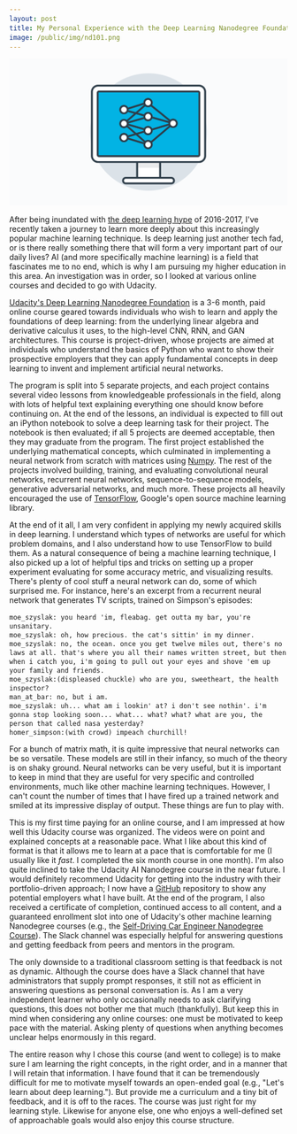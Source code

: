 ```yaml
---
layout: post
title: My Personal Experience with the Deep Learning Nanodegree Foundation Udacity Course
image: /public/img/nd101.png
---
```


![Udacity Deep Learning](/public/img/nd101.png)

After being inundated with [the deep learning hype](https://www.quora.com/Is-deep-learning-overhyped) of 2016-2017, I've recently taken a journey to learn more deeply about this increasingly popular machine learning technique. Is deep learning just another tech fad, or is there really something there that will form a very important part of our daily lives? AI (and more specifically machine learning) is a field that fascinates me to no end, which is why I am pursuing my higher education in this area. An investigation was in order, so I looked at various online courses and decided to go with Udacity.

[Udacity's Deep Learning Nanodegree Foundation](https://www.udacity.com/course/deep-learning-nanodegree-foundation--nd101) is a 3-6 month, paid online course geared towards individuals who wish to learn and apply the foundations of deep learning: from the underlying linear algebra and derivative calculus it uses, to the high-level CNN, RNN, and GAN architectures. This course is project-driven, whose projects are aimed at individuals who understand the basics of Python who want to show their prospective employers that they can apply fundamental concepts in deep learning to invent and implement artificial neural networks.

The program is split into 5 separate projects, and each project contains several video lessons from knowledgeable professionals in the field, along with lots of helpful text explaining everything one should know before continuing on. At the end of the lessons, an individual is expected to fill out an iPython notebook to solve a deep learning task for their project. The notebook is then evaluated; if all 5 projects are deemed acceptable, then they may graduate from the program. The first project established the underlying mathematical concepts, which culminated in implementing a neural network from scratch with matrices using [Numpy](http://www.numpy.org/). The rest of the projects involved building, training, and evaluating convolutional neural networks, recurrent neural networks, sequence-to-sequence models, generative adversarial networks, and much more. These projects all heavily encouraged the use of [TensorFlow](https://www.tensorflow.org/), Google's open source machine learning library.

At the end of it all, I am very confident in applying my newly acquired skills in deep learning. I understand which types of networks are useful for which problem domains, and I also understand how to use TensorFlow to build them. As a natural consequence of being a machine learning technique, I also picked up a lot of helpful tips and tricks on setting up a proper experiment evaluating for some accuracy metric, and visualizing results. There's plenty of cool stuff a neural network can do, some of which surprised me. For instance, here's an excerpt from a recurrent neural network that generates TV scripts, trained on Simpson's episodes:

```
moe_szyslak: you heard 'im, fleabag. get outta my bar, you're unsanitary.
moe_szyslak: oh, how precious. the cat's sittin' in my dinner.
moe_szyslak: no, the ocean. once you get twelve miles out, there's no laws at all. that's where you all their names written street, but then when i catch you, i'm going to pull out your eyes and shove 'em up your family and friends.
moe_szyslak:(displeased chuckle) who are you, sweetheart, the health inspector?
man_at_bar: no, but i am.
moe_szyslak: uh... what am i lookin' at? i don't see nothin'. i'm gonna stop looking soon... what... what? what? what are you, the person that called nasa yesterday?
homer_simpson:(with crowd) impeach churchill!
```

For a bunch of matrix math, it is quite impressive that neural networks can be so versatile. These models are still in their infancy, so much of the theory is on shaky ground. Neural networks can be very useful, but it is important to keep in mind that they are useful for very specific and controlled environments, much like other machine learning techniques. However, I can't count the number of times that I have fired up a trained network and smiled at its impressive display of output. These things are fun to play with.

This is my first time paying for an online course, and I am impressed at how well this Udacity course was organized. The videos were on point and explained concepts at a reasonable pace. What I like about this kind of format is that it allows me to learn at a pace that is comfortable for me (I usually like it _fast_. I completed the six month course in one month). I'm also quite inclined to take the Udacity AI Nanodegree course in the near future. I would definitely recommend Udacity for getting into the industry with their portfolio-driven approach; I now have a [GitHub](https://github.com/Hyperparticle/deep-learning-foundation) repository to show any potential employers what I have built. At the end of the program, I also received a certificate of completion, continued access to all content, and a guaranteed enrollment slot into one of Udacity's other machine learning Nanodegree courses (e.g., the [Self-Driving Car Engineer Nanodegree Course](https://www.udacity.com/drive)). The Slack channel was especially helpful for answering questions and getting feedback from peers and mentors in the program.

The only downside to a traditional classroom setting is that feedback is not as dynamic. Although the course does have a Slack channel that have administrators that supply prompt responses, it still not as efficient in answering questions as personal conversation is. As I am a very independent learner who only occasionally needs to ask clarifying questions, this does not bother me that much (thankfully). But keep this in mind when considering any online courses: one must be motivated to keep pace with the material. Asking plenty of questions when anything becomes unclear helps enormously in this regard.

The entire reason why I chose this course (and went to college) is to make sure I am learning the right concepts, in the right order, and in a manner that I will retain that information. I have found that it can be tremendously difficult for me to motivate myself towards an open-ended goal (e.g., "Let's learn about deep learning."). But provide me a curriculum and a tiny bit of feedback, and it is off to the races. The course was just right for my learning style. Likewise for anyone else, one who enjoys a well-defined set of approachable goals would also enjoy this course structure.
